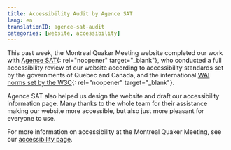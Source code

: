 ```yaml
---
title: Accessibility Audit by Agence SAT
lang: en
translationID: agence-sat-audit
categories: [website, accessibility]
---
```

This past week, the Montreal Quaker Meeting website completed our work with [Agence SAT](https://agencesat.com/){: rel="noopener" target="_blank"}, who conducted a full accessibility review of our website according to accessibility standards set by the governments of Quebec and Canada, and the international [WAI norms set by the W3C](https://www.w3.org/WAI/standards-guidelines/fr){: rel="noopener" target="_blank"}.

Agence SAT also helped us design the website and draft our accessibility information page. Many thanks to the whole team for their assistance making our website more accessible, but also just more pleasant for everyone to use.

For more information on accessibility at the Montreal Quaker Meeting, see our [accessibility page](/accessibility).
